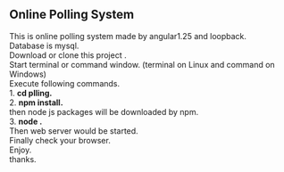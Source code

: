 <h2> Online Polling System</h2>
This is online polling system made by angular1.25 and loopback. <br>
Database is mysql.<br>
Download or clone this project . <br>
Start terminal or command window. (terminal on Linux and command on Windows)<br>
Execute following commands. <br>
	1. <b>cd plling.</b><br>
	2. <b>npm install.</b><br>
		then node js packages will be downloaded by npm. <br>
	3. <b>node . </b><br>
Then web server would be started. <br>
Finally check your browser. <br>
Enjoy.<br>
thanks.<br>